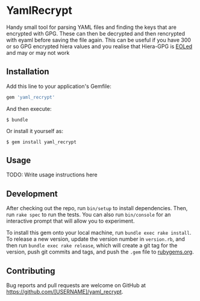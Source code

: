 # YamlRecrypt

Handy small tool for parsing YAML files and finding the keys that are encrypted with GPG.  These can then be decrypted and then rencrypted with eyaml before saving the file again.  This can be useful if you have 300 or so GPG encrypted hiera values and you realise that Hiera-GPG is [EOLed](https://github.com/crayfishx/hiera-gpg) and may or may not work


## Installation

Add this line to your application's Gemfile:

```ruby
gem 'yaml_recrypt'
```

And then execute:

    $ bundle

Or install it yourself as:

    $ gem install yaml_recrypt

## Usage

TODO: Write usage instructions here

## Development

After checking out the repo, run `bin/setup` to install dependencies. Then, run `rake spec` to run the tests. You can also run `bin/console` for an interactive prompt that will allow you to experiment.

To install this gem onto your local machine, run `bundle exec rake install`. To release a new version, update the version number in `version.rb`, and then run `bundle exec rake release`, which will create a git tag for the version, push git commits and tags, and push the `.gem` file to [rubygems.org](https://rubygems.org).

## Contributing

Bug reports and pull requests are welcome on GitHub at https://github.com/[USERNAME]/yaml_recrypt.
